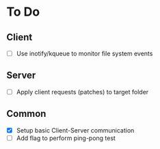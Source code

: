 # To Do

## Client
- [ ] Use inotify/kqueue to monitor file system events


## Server
- [ ] Apply client requests (patches) to target folder


## Common
- [x] Setup basic Client-Server communication
- [ ] Add flag to perform ping-pong test
